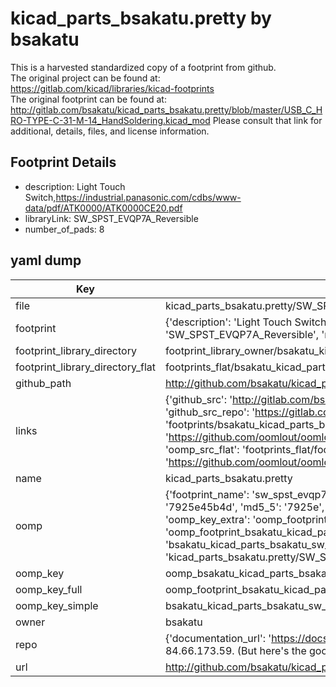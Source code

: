 # kicad_parts_bsakatu.pretty by bsakatu  
This is a harvested standardized copy of a footprint from github.  
The original project can be found at:  
https://gitlab.com/kicad/libraries/kicad-footprints  
The original footprint can be found at:
http://gitlab.com/bsakatu/kicad_parts_bsakatu.pretty/blob/master/USB_C_HRO-TYPE-C-31-M-14_HandSoldering.kicad_mod
Please consult that link for additional, details, files, and license information.  
## Footprint Details
* description: Light Touch Switch,https://industrial.panasonic.com/cdbs/www-data/pdf/ATK0000/ATK0000CE20.pdf  
* libraryLink: SW_SPST_EVQP7A_Reversible  
* number_of_pads: 8  
## yaml dump  
| Key | Value |  
| --- | --- |  
| file | kicad_parts_bsakatu.pretty/SW_SPST_EVQP7A_Reversible.kicad_mod |  
| footprint | {'description': 'Light Touch Switch,https://industrial.panasonic.com/cdbs/www-data/pdf/ATK0000/ATK0000CE20.pdf', 'libraryLink': 'SW_SPST_EVQP7A_Reversible', 'number_of_pads': 8} |  
| footprint_library_directory | footprint_library_owner/bsakatu_kicad_parts_bsakatu.pretty |  
| footprint_library_directory_flat | footprints_flat/bsakatu_kicad_parts_bsakatu_sw_spst_evqp7a_reversible/working |  
| github_path | http://github.com/bsakatu/kicad_parts_bsakatu.pretty/blob/master/SW_SPST_EVQP7A_Reversible.kicad_mod |  
| links | {'github_src': 'http://gitlab.com/bsakatu/kicad_parts_bsakatu.pretty/blob/master/USB_C_HRO-TYPE-C-31-M-14_HandSoldering.kicad_mod', 'github_src_repo': 'https://gitlab.com/kicad/libraries/kicad-footprints', 'oomp_bot': 'footprints/bsakatu_kicad_parts_bsakatu_sw_spst_evqp7a_reversible/working', 'oomp_bot_github': 'https://github.com/oomlout/oomlout_oomp_footprint_bot/tree/main/footprints/bsakatu_kicad_parts_bsakatu_sw_spst_evqp7a_reversible/working', 'oomp_src_flat': 'footprints_flat/footprints_flat/bsakatu_kicad_parts_bsakatu_sw_spst_evqp7a_reversible/working', 'oomp_src_flat_github': 'https://github.com/oomlout/oomlout_oomp_footprint_src/tree/main/footprints_flat/bsakatu_kicad_parts_bsakatu_sw_spst_evqp7a_reversible/working'} |  
| name | kicad_parts_bsakatu.pretty |  
| oomp | {'footprint_name': 'sw_spst_evqp7a_reversible', 'library_name': 'kicad_parts_bsakatu', 'md5': '7925e45b4dccb734052f87f918157232', 'md5_10': '7925e45b4d', 'md5_5': '7925e', 'md5_6': '7925e4', 'oomp_key': 'oomp_bsakatu_kicad_parts_bsakatu_sw_spst_evqp7a_reversible', 'oomp_key_extra': 'oomp_footprint_bsakatu_kicad_parts_bsakatu_sw_spst_evqp7a_reversible', 'oomp_key_full': 'oomp_footprint_bsakatu_kicad_parts_bsakatu_sw_spst_evqp7a_reversible_7925e4', 'oomp_key_simple': 'bsakatu_kicad_parts_bsakatu_sw_spst_evqp7a_reversible', 'original_filename': 'kicad_parts_bsakatu.pretty/SW_SPST_EVQP7A_Reversible.kicad_mod', 'owner_name': 'bsakatu'} |  
| oomp_key | oomp_bsakatu_kicad_parts_bsakatu_sw_spst_evqp7a_reversible |  
| oomp_key_full | oomp_footprint_bsakatu_kicad_parts_bsakatu_sw_spst_evqp7a_reversible |  
| oomp_key_simple | bsakatu_kicad_parts_bsakatu_sw_spst_evqp7a_reversible |  
| owner | bsakatu |  
| repo | {'documentation_url': 'https://docs.github.com/rest/overview/resources-in-the-rest-api#rate-limiting', 'message': "API rate limit exceeded for 84.66.173.59. (But here's the good news: Authenticated requests get a higher rate limit. Check out the documentation for more details.)"} |  
| url | http://github.com/bsakatu/kicad_parts_bsakatu.pretty |  

